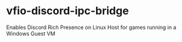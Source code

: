 # vfio-discord-ipc-bridge
Enables Discord Rich Presence on Linux Host for games running in a Windows Guest VM
